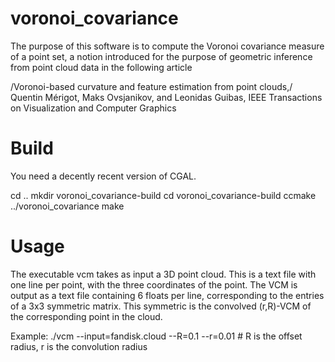 voronoi_covariance
==================

The purpose of this software is to compute the Voronoi covariance measure of a point set, a notion introduced
for the purpose of geometric inference from point cloud data in the following article 

/Voronoi-based curvature and feature estimation from point clouds,/
Quentin Mérigot, Maks Ovsjanikov, and Leonidas Guibas,
IEEE Transactions on Visualization and Computer Graphics


Build
=====

You need a decently recent version of CGAL.

cd .. 
mkdir voronoi_covariance-build
cd voronoi_covariance-build
ccmake ../voronoi_covariance
make

Usage
=====

The executable vcm takes as input a 3D point cloud. This is a text file with one line per point, with the three
coordinates of the point. The VCM is output as a text file containing 6 floats per line, corresponding to the entries of a 3x3 symmetric matrix. This symmetric is the convolved (r,R)-VCM of the corresponding point in the cloud.

Example:
./vcm --input=fandisk.cloud --R=0.1 --r=0.01 # R is the offset radius, r is the convolution radius

